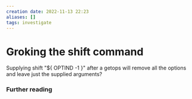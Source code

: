 ```yaml
---
creation date: 2022-11-13 22:23
aliases: []
tags: investigate
---
```


# Groking the shift command
Supplying shift "${ OPTIND -1 }"  after a getops will remove all the options and leave just the supplied arguments?


### Further reading 

